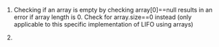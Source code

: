 1. Checking if an array is empty by checking array[0]==null results in an error if array length is 0. Check for array.size==0 instead
   (only applicable to this specific implementation of LIFO using arrays)

   
2. 